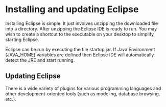 # Installing and updating Eclipse

Installing Eclipse is simple. It just involves unzipping the downloaded file into a directory. After unzipping the Eclipse IDE is ready to run. You may wish to create a shortcut to the executable on your desktop to simplify starting Eclipse.

Eclipse can be run by executing the file startup.jar. If Java Environment \(JAVA\_HOME\) variables are defined then Eclipse IDE will automatically detect the JRE and start running.

## Updating Eclipse

There is a wide variety of plugins for various programming languages and other development-oriented tools \(such as modeling, database browsing, etc.\).

